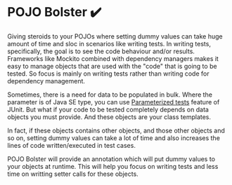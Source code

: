 # POJO Bolster :heavy_check_mark:
Giving steroids to your POJOs where setting dummy values can take huge amount of time and sloc in scenarios like writing tests. In writing tests, specifically, the goal is to see the code behaviour and/or results. Frameworks like Mockito combined with dependency managers makes it easy to manage objects that are used with the "code" that is going to be tested. So focus is mainly on writing tests rather than writing code for dependency management.

Sometimes, there is a need for data to be populated in bulk. Where the parameter is of Java SE type, you can use [Parameterized tests](https://github.com/junit-team/junit4/wiki/parameterized-tests) feature of JUnit. But what if your code to be tested completely depends on data objects you must provide. And these objects are your class templates. 

In fact, if these objects contains other objects, and those other objects and so on, setting dummy values can take a lot of time and also increases the lines of code written/executed in test cases. 

POJO Bolster will provide an annotation which will put dummy values to your objects at runtime. This will help you focus on writing tests and less time on writting setter calls for these objects.
